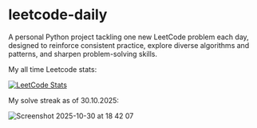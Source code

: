 # leetcode-daily

A personal Python project tackling one new LeetCode problem each day, designed to reinforce consistent practice, explore diverse algorithms and patterns, and sharpen problem-solving skills.

My all time Leetcode stats:

[![LeetCode Stats](https://leetcard.jacoblin.cool/uygarpolat?theme=dark&ext=contest&ext=heatmap)](https://leetcode.com/uygarpolat/)

My solve streak as of 30.10.2025:

![Screenshot 2025-10-30 at 18 42 07](https://github.com/user-attachments/assets/244856cb-698e-4799-8678-88e8359350cd)

